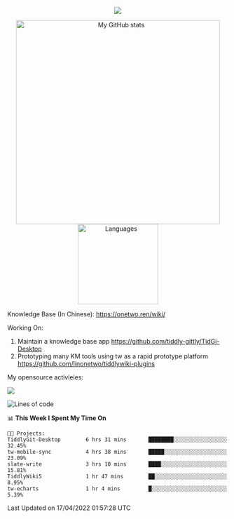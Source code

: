 <a href="https://github.com/linonetwo">
    <p align="center">
        <img src="https://github-profile-trophy.vercel.app/?username=linonetwo&column=7&theme=onedark"/>
    </p>
</a>
<a align="center" href="https://github.com/linonetwo">
  <p align="center">
    <img src="https://github-readme-stats.vercel.app/api?username=linonetwo&show_icons=true&count_private=true" alt="My GitHub stats" width="465"/>
    <img src="https://github-readme-stats.vercel.app/api/top-langs/?username=linonetwo&layout=compact&langs_count=10" alt="Languages" height="183">
  </p>
</a>

Knowledge Base (In Chinese): https://onetwo.ren/wiki/

Working On: 

1. Maintain a knowledge base app https://github.com/tiddly-gittly/TidGi-Desktop
1. Prototyping many KM tools using tw as a rapid prototype platform https://github.com/linonetwo/tiddlywiki-plugins

My opensource activieies:

![](https://visitor-badge.glitch.me/badge?page_id=linonetwo.linonetwo)

<!--START_SECTION:waka-->
![Lines of code](https://img.shields.io/badge/From%20Hello%20World%20I%27ve%20Written-2%20Million%20lines%20of%20code-blue)

📊 **This Week I Spent My Time On** 

```text
🐱‍💻 Projects: 
TiddlyGit-Desktop        6 hrs 31 mins       ████████░░░░░░░░░░░░░░░░░   32.45% 
tw-mobile-sync           4 hrs 38 mins       █████░░░░░░░░░░░░░░░░░░░░   23.09% 
slate-write              3 hrs 10 mins       ████░░░░░░░░░░░░░░░░░░░░░   15.81% 
TiddlyWiki5              1 hr 47 mins        ██░░░░░░░░░░░░░░░░░░░░░░░   8.95% 
tw-echarts               1 hr 4 mins         █░░░░░░░░░░░░░░░░░░░░░░░░   5.39%

```


 Last Updated on 17/04/2022 01:57:28 UTC
<!--END_SECTION:waka-->
